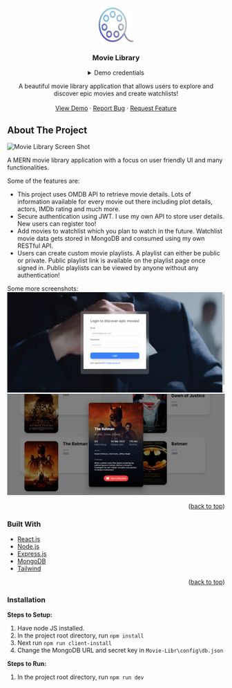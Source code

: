 <!-- PROJECT LOGO -->
<br />
<div align="center">
  <a href="https://github.com/Smitmodi21/MovieFlix">
    <img src="assets/movie-libr.png" alt="Logo" width="80" height="80">
  </a>
  <!-- TABLE OF CONTENTS -->

  <h3 align="center">Movie Library</h3>
  <details>
  <summary>Demo credentials</summary>
  <code>
    user3@test.com 
    </code>
    <br/>
    <code>
    user3
  </code>
</details>
  <p align="center">
    A beautiful movie library application that allows users to explore and discover epic movies and create watchlists!
    <br />
    <br />
    <a href="https://frozen-stream-46804.herokuapp.com/">View Demo</a>
    ·
    <a href="https://github.com/Smitmodi21/MovieFlix/issues">Report Bug</a>
    ·
    <a href="https://github.com/Smitmodi21/MovieFlix/issues">Request Feature</a>
  </p>
</div>

<!-- ABOUT THE PROJECT -->
## About The Project

![Movie Library Screen Shot](https://user-images.githubusercontent.com/60734815/192861846-bf9637c3-6161-4b45-86fa-d20ea5dc63cf.png)


A MERN movie library application with a focus on user friendly UI and many functionalities.

Some of the features are:
* This project uses OMDB API to retrieve movie details. Lots of information available for every movie out there including plot details, actors, IMDb rating and much more.
* Secure authentication using JWT. I use my own API to store user details. New users can register too!
* Add movies to watchlist which you plan to watch in the future. Watchlist movie data gets stored in MongoDB and consumed using my own RESTful API.
* Users can create custom movie playlists. A playlist can either be public or private. Public playlist link is available on the playlist page once signed in. Public playlists can be viewed by anyone without any authentication!

Some more screenshots:
![Movie Library-Login Screen Shot](https://github.com/mohitxsh/Movie-Libr/blob/main/assets/login.png)
![Movie Library-Details Screen Shot](https://github.com/mohitxsh/Movie-Libr/blob/main/assets/batman.png)

<p align="right">(<a href="#top">back to top</a>)</p>

### Built With

* [React.js](https://reactjs.org/)
* [Node.js](https://nodejs.dev/)
* [Express.js](https://expressjs.com/)
* [MongoDB](https://www.mongodb.com/)
* [Tailwind](https://tailwindcss.com/)

<p align="right">(<a href="#top">back to top</a>)</p>

### Installation
**Steps to Setup:**

1. Have node JS installed.
2. In the project root directory, run `npm install`
3. Next run `npm run client-install`
4. Change the MongoDB URL and secret key in `Movie-Libr\config\db.json`

**Steps to Run:**

1. In the project root directory, run `npm run dev`

